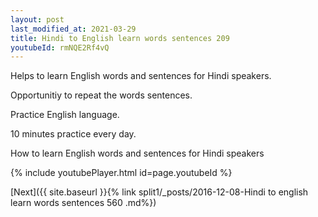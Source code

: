 ```yaml
---
layout: post
last_modified_at: 2021-03-29
title: Hindi to English learn words sentences 209 
youtubeId: rmNQE2Rf4vQ
---
```

 
 
Helps to learn English words and sentences for Hindi speakers.

Opportunitiy to repeat the words sentences. 

Practice English language. 
 
10 minutes practice every day. 
 
How to learn English words and sentences for Hindi speakers 
 
{% include youtubePlayer.html id=page.youtubeId %}
 
 
[Next]({{ site.baseurl }}{% link  split1/_posts/2016-12-08-Hindi to english learn words sentences 560 .md%})
 
